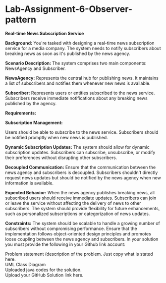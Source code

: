 # Lab-Assignment-6-Observer-pattern

**Real-time News Subscription Service**

**Background:** You're tasked with designing a real-time news subscription service for a media company. The system needs to notify subscribers about breaking news as soon as it's published by the news agency.

**Scenario Description:** The system comprises two main components: NewsAgency and Subscriber.

**NewsAgency:** Represents the central hub for publishing news. It maintains a list of subscribers and notifies them whenever new news is available.

**Subscriber:** Represents users or entities subscribed to the news service. Subscribers receive immediate notifications about any breaking news published by the agency.

**Requirements:**

**Subscription Management:**

Users should be able to subscribe to the news service.
Subscribers should be notified promptly when new news is published.

**Dynamic Subscription Updates:**
The system should allow for dynamic subscription updates. Subscribers can subscribe, unsubscribe, or modify their preferences without disrupting other subscribers.

**Decoupled Communication:**
Ensure that the communication between the news agency and subscribers is decoupled. Subscribers shouldn't directly request news updates but should be notified by the news agency when new information is available.

**Expected Behavior:**
When the news agency publishes breaking news, all subscribed users should receive immediate updates.
Subscribers can join or leave the service without affecting the delivery of news to other subscribers.
The system should provide flexibility for future enhancements, such as personalized subscriptions or categorization of news updates.

**Constraints:**
The system should be scalable to handle a growing number of subscribers without compromising performance.
Ensure that the implementation follows object-oriented design principles and promotes loose coupling between the news agency and subscribers.
In your solution you must provide the following in your Github link account:

  Problem statement (description of the problem. Just copy what is stated here.  
  UML Class Diagram  
  Uploaded java codes for the solution.  
  Upload your GitHub Solution link here.  
